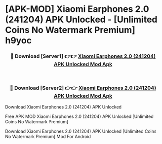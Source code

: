 # [APK-MOD] Xiaomi Earphones 2.0 (241204) APK Unlocked - [Unlimited Coins No Watermark Premium] h9yoc



<div align="center">
<h3>🔴 Download [Server1] 👉👉 <a href="https://momento.my/?title=Xiaomi_Earphones_2.0_(241204)_APK_Unlocked">Xiaomi Earphones 2.0 (241204) APK Unlocked Mod Apk</a></h3><br>

<h3>🔴 Download [Server2] 👉👉 <a href="https://momento.my/?title=Xiaomi_Earphones_2.0_(241204)_APK_Unlocked">Xiaomi Earphones 2.0 (241204) APK Unlocked Mod Apk</a></h3>
</div>



Download Xiaomi Earphones 2.0 (241204) APK Unlocked 

Free APK MOD Xiaomi Earphones 2.0 (241204) APK Unlocked [Unlimited Coins No Watermark Premium]

Download Xiaomi Earphones 2.0 (241204) APK Unlocked [Unlimited Coins No Watermark Premium] Mod For Android
